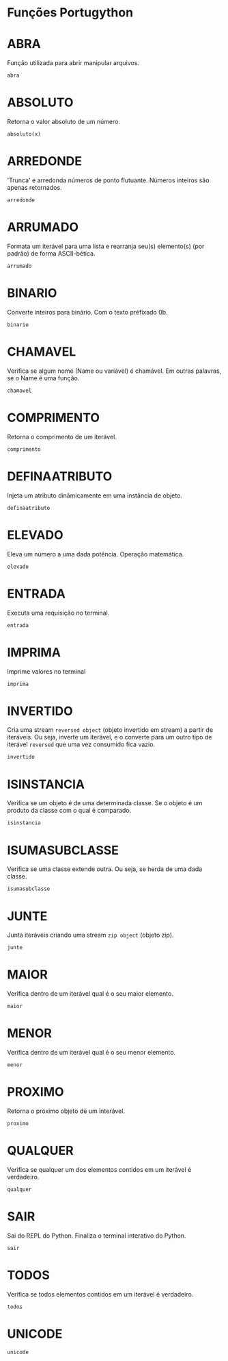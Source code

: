 # Funções Portugython


# ABRA
Função utilizada para abrir manipular arquivos.
```
abra
```

# ABSOLUTO
Retorna o valor absoluto de um número.
```
absoluto(x)

```

# ARREDONDE
'Trunca' e arredonda números de ponto flutuante. Números inteiros são apenas retornados.
```
arredonde
```

# ARRUMADO
Formata um iterável para uma lista e rearranja seu(s) elemento(s) (por padrão) de forma ASCII-bética.  
```
arrumado
```

# BINARIO
Converte inteiros para binário. Com o texto préfixado 0b.
```
binario
```

# CHAMAVEL
Verifica se algum nome (Name ou variável) é chamável. Em outras palavras, se o Name é uma função.  
```
chamavel
```

# COMPRIMENTO
Retorna o comprimento de um iterável.
```
comprimento
```

# DEFINAATRIBUTO
Injeta um atributo dinâmicamente em uma instância de objeto.
```
definaatributo
```

# ELEVADO
Eleva um número a uma dada potência. Operação matemática.
```
elevado
```

# ENTRADA
Executa uma requisição no terminal.
```
entrada
```

# IMPRIMA
Imprime valores no terminal
```
imprima
```

# INVERTIDO
Cria uma stream `reversed object` (objeto invertido em stream) a partir de iteráveis. Ou seja, inverte um iterável,
e o converte para um outro tipo de iterável `reversed` que uma vez consumido fica vazio. 
```
invertido
```

# ISINSTANCIA
Verifica se um objeto é de uma determinada classe. Se o objeto é um produto da classe com o qual é comparado.
```
isinstancia
```

# ISUMASUBCLASSE
Verifica se uma classe extende outra. Ou seja, se herda de uma dada classe.
```
isumasubclasse
```

# JUNTE
Junta iteráveis criando uma stream `zip object` (objeto zip).
```
junte
```

# MAIOR
Verifica dentro de um iterável qual é o seu maior elemento.
```
maior
```

# MENOR
Verifica dentro de um iterável qual é o seu menor elemento.
```
menor
```

# PROXIMO
Retorna o próximo objeto de um interável.
```
proximo
```

# QUALQUER
Verifica se qualquer um dos elementos contidos em um iterável é verdadeiro.
```
qualquer
```

# SAIR
Sai do REPL do Python. Finaliza o terminal interativo do Python.
```
sair
```

# TODOS
Verifica se todos elementos contidos em um iterável é verdadeiro.
```
todos
```

# UNICODE
```
unicode
```